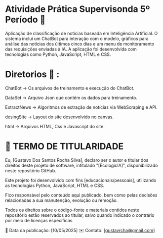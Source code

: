 # Atividade Prática Supervisonda 5º Período 🤖

Aplicação de classificação de notícias baseada em Inteligência Artificial. O sistema inclui um ChatBot para interação com o modelo, gráficos para análise das notícias dos últimos cinco dias e um menu de monitoramento das requisições enviadas à IA. A aplicação foi desenvolvida com tecnologias como Python, JavaScript, HTML e CSS.




# Diretorios 📁 :
ChatBot -> Os arquivos de treinamento e execução do ChatBot.

DataSet -> Arquivo Json que contém os dados para treinamento.

ExtractNews -> Algoritmos de extração de notícias via WebScraping e API.

desingSite -> Layout do site desenvolvido no canvas.

html -> Arquivos HTML, Css e Javascript do site.



# 📄 TERMO DE TITULARIDADE

Eu, [Gustavo Dos Santos Rocha Silva], declaro ser o autor e titular dos direitos deste projeto de software, intitulado "[EcologicIA]", disponibilizado neste repositório GitHub.

Este projeto foi desenvolvido com fins [educacionais/pessoais], utilizando as tecnologias Python, JavaScript, HTML e CSS.

Fico responsável pelo conteúdo aqui publicado, bem como pelas decisões relacionadas a sua manutenção, evolução ou remoção.

Todos os direitos sobre o código-fonte e materiais contidos neste repositório estão reservados ao titular, salvo quando indicado o contrário por meio de licenças específicas.

📅 Data da publicação: [10/05/2025]
✉️ Contato: [gustavrcha@gmail.com]

